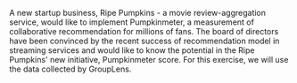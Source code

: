 A new startup business, Ripe Pumpkins - a movie review-aggregation service, would like to implement Pumpkinmeter, a measurement of collaborative recommendation for millions of fans. The board of directors have been convinced by the recent success of recommendation model in streaming services and would like to know the potential in the Ripe Pumpkins' new initiative, Pumpkinmeter score. For this exercise, we will use the data collected by GroupLens. 
